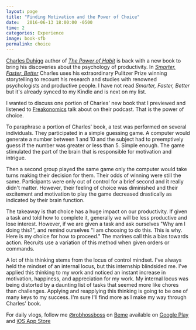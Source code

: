 ```yaml
---
layout: page
title: "Finding Motivation and the Power of Choice"
date:   2016-06-13 18:00:00 -0500
time: 2
categories: Experience
image: book-sfb
permalink: choice
---
```

[Charles Duhigg](https://www.amazon.com/Charles-Duhigg/e/B006X0XPLM/ref=sr_ntt_srch_lnk_1?qid=1465770123&sr=8-1) author of [*The Power of Habit*](https://www.amazon.com/Power-Habit-What-Life-Business/dp/081298160X/ref=sr_1_1?ie=UTF8&qid=1465770123&sr=8-1&keywords=the+power+of+habit) is back with a new book to bring his discoveries about the psychology of productivity. In [*Smarter, Faster, Better*](https://www.amazon.com/Smarter-Faster-Better-Productive-Business/dp/081299339X/ref=sr_1_1?ie=UTF8&qid=1465770313&sr=8-1&keywords=smarter+faster+better) Charles uses his extraordinary Pulitzer Prize winning storytelling to recount his research and studies with renowned psychologists and productive people. I have not read *Smarter, Faster, Better* but it's already synced to my Kindle and is next on my list.

I wanted to discuss one portion of Charles' new book that I previewed and listened to [Freakonomics](http://freakonomics.com/podcast/how-to-be-more-productive/) talk about on their podcast. That is the power of choice.

To paraphrase a portion of Charles' book, a test was performed on several individuals. They participated in a simple guessing game. A computer would generate a number between 1 and 10 and the subject had to preemptively guess if the number was greater or less than 5. Simple enough. The game stimulated the part of the brain that is responsible for motivation and intrigue. 

Then a second group played the same game only the computer would take turns making their decision for them. Their odds of winning were still the same. Participants were only out of control for a brief second and it really didn't matter. However, their feeling of choice was diminished and their excitement and motivation to play the game decreased drastically as indicated by their brain function.

The takeaway is that choice has a huge impact on our productivity. If given a task and told how to complete it, generally we will be less productive and lose interest. However, if we are given a task and ask ourselves "Why am I doing this?", and remind ourselves "I am choosing to do this. This is why. Here is my choice for how to proceed." The marines call this a bias towards action. Recruits use a variation of this method when given orders or commands.

A lot of this thinking stems from the locus of control mindset. I've always held the mindset of an internal locus, but this internship blindsided me. I've applied this thinking to my work and noticed an instant increase in motivation, happiness, and appreciation for my work. My internal locus was being distorted by a daunting list of tasks that seemed more like chores than challenges. Applying and reapplying this thinking is going to be one of many keys to my success. I'm sure I'll find more as I make my way through Charles' book.

For daily vlogs, follow me [@robhossboss](https://beme.com/robhossboss) on [Beme](https://beme.com) available on [Google Play](https://play.google.com/store/apps/details?id=com.beme.android) and [iOS App Store](https://geo.itunes.apple.com/us/app/beme-share-video.-honestly./id1005178547?mt=8)
